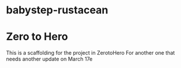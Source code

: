 # babystep-rustacean
# Zero to Hero
This is a scaffolding for the project in ZerotoHero
For another one that needs another update on March 17e
